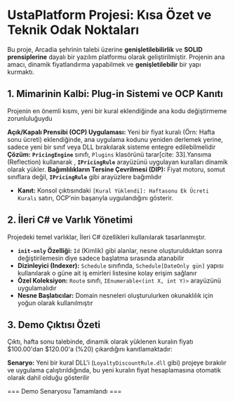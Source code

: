 # UstaPlatform Projesi: Kısa Özet ve Teknik Odak Noktaları
Bu proje, Arcadia şehrinin talebi üzerine **genişletilebilirlik** ve **SOLID prensiplerine**  dayalı bir yazılım platformu olarak geliştirilmiştir.
Projenin ana amacı, dinamik fiyatlandırma yapabilmek ve **genişletilebilir**  bir yapı kurmaktı.

## 1\. Mimarinin Kalbi: Plug-in Sistemi ve OCP Kanıtı

Projenin en önemli kısmı, yeni bir kural eklendiğinde ana kodu değiştirmeme zorunluluğuydu

**Açık/Kapalı Prensibi (OCP) Uygulaması:** Yeni bir fiyat kuralı (Örn: Hafta sonu ücreti) eklendiğinde, ana uygulama kodunu yeniden derlemek yerine, sadece yeni bir sınıf veya DLL bırakılarak sisteme entegre edilebilmelidir
**Çözüm:** **`PricingEngine`** sınıfı, `Plugins` klasörünü tarar[cite: 33].Yansıma (Reflection) kullanarak , **`IPricingRule`** arayüzünü uygulayan  kuralları dinamik olarak yükler.
**Bağımlılıkların Tersine Çevrilmesi (DIP):** Fiyat motoru, somut sınıflara değil, **`IPricingRule`** gibi arayüzlere bağımlıdır
  * **Kanıt:** Konsol çıktısındaki `[Kural Yüklendi]: Haftasonu Ek Ücreti Kuralı` satırı, OCP'nin başarıyla uygulandığını gösterir.

## 2\. İleri C\# ve Varlık Yönetimi

Projedeki temel varlıklar, İleri C\# özellikleri kullanılarak tasarlanmıştır.

  * **`init-only` Özelliği:** `Id` (Kimlik) gibi alanlar, nesne oluşturulduktan sonra değiştirilemesin diye sadece başlatma sırasında atanabilir
  * **Dizinleyici (Indexer):** `Schedule` sınıfında, `Schedule[DateOnly gün]` yapısı kullanılarak o güne ait iş emirleri listesine kolay erişim sağlanır
  * **Özel Koleksiyon:** `Route` sınıfı, `IEnumerable<(int X, int Y)>` arayüzünü uygulamalıdır
  * **Nesne Başlatıcılar:** Domain nesneleri oluşturulurken okunaklılık için yoğun olarak kullanılmıştır

## 3\. Demo Çıktısı Özeti

Çıktı, hafta sonu talebinde, dinamik olarak yüklenen kuralın fiyatı $100.00'dan $120.00'a (%20) çıkardığını kanıtlamaktadır:

**Senaryo:** Yeni bir kural DLL'i (`LoyaltyDiscountRule.dll` gibi) projeye bırakılır ve uygulama çalıştırıldığında, bu yeni kuralın fiyat hesaplamasına otomatik olarak dahil olduğu gösterilir


=== Demo Senaryosu Tamamlandı ===
```
